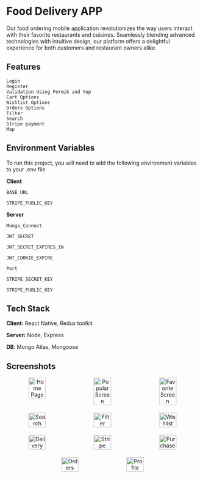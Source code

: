 

# Food Delivery APP

Our food ordering mobile application revolutionizes the way users interact with their favorite restaurants and cuisines. Seamlessly blending advanced technologies with intuitive design, our platform offers a delightful experience for both customers and restaurant owners alike.








## Features

    Login
    Register
    Validation Using Formik and Yup
    Cart Options
    Wishlist Options
    Orders Options
    Filter
    Search
    Stripe payment
    Map

  
    

    
    


## Environment Variables

To run this project, you will need to add the following environment variables to your .env file

**Client**

`BASE_URL`

`STRIPE_PUBLIC_KEY`


**Server**

`Mongo_Connect`

`JWT_SECRET`

`JWT_SECRET_EXPIRES_IN`

`JWT_COOKIE_EXPIRE`

`Port`

`STRIPE_SECRET_KEY`

`STRIPE_PUBLIC_KEY`


## Tech Stack

**Client:** React Native, Redux toolkit

**Server:** Node, Express

**DB**: Mongo Atlas, Mongoose

## Screenshots
<div align="center" style="display: flex; flex-wrap: wrap; justify-content: center; gap: 20px;">
    <img src="https://res.cloudinary.com/dpr0z7adq/image/upload/v1710491257/Zomato%20SS/Home_page_nosq5g.jpg" alt="Home Page" style="width: 30%; height: auto;">
    <img src="https://res.cloudinary.com/dpr0z7adq/image/upload/v1710495412/Zomato%20SS/Popular_noup8w.jpg" alt="Popular Screen" style="width: 30%; height: auto;">
    <img src="https://res.cloudinary.com/dpr0z7adq/image/upload/v1710495883/Zomato%20SS/wishlist_wbuub6.jpg" alt="Favorite Screen" style="width: 30%; height: auto;">
    <img src="https://res.cloudinary.com/dpr0z7adq/image/upload/v1710491259/Zomato%20SS/Search_gbdd79.jpg" alt="Search" style="width: 30%; height: auto;">
    <img src="https://res.cloudinary.com/dpr0z7adq/image/upload/v1710491256/Zomato%20SS/Filter_tgj64j.jpg" alt="Filter" style="width: 30%; height: auto;">
    <img src="https://res.cloudinary.com/dpr0z7adq/image/upload/v1710495881/Zomato%20SS/checkout_hrqlek.jpg" alt="Wishlist" style="width: 30%; height: auto;">
    <img src="https://res.cloudinary.com/dpr0z7adq/image/upload/v1710495882/Zomato%20SS/Delivery_wzbtx5.jpg" alt="Delivery" style="width: 30%; height: auto;">
    <img src="https://res.cloudinary.com/dpr0z7adq/image/upload/v1710491259/Zomato%20SS/Stripe_lsg43k.jpg" alt="Stripe" style="width: 30%; height: auto;">
    <img src="https://res.cloudinary.com/dpr0z7adq/image/upload/v1710491257/Zomato%20SS/Purchase_adpzmv.jpg" alt="Purchase" style="width: 30%; height: auto;">
    <img src="https://res.cloudinary.com/dpr0z7adq/image/upload/v1710491257/Zomato%20SS/Orders_kgcsv5.jpg" alt="Orders" style="width: 30%; height: auto;">
    <img src="https://res.cloudinary.com/dpr0z7adq/image/upload/v1710491258/Zomato%20SS/Profile_kk3dh7.jpg" alt="Profile" style="width: 30%; height: auto;">
</div>


 

